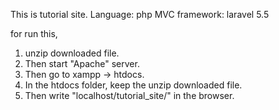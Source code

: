 This is tutorial site. 
Language: php
MVC framework: laravel 5.5

for run this,
1. unzip downloaded file.
2. Then start "Apache" server.
3. Then go to xampp -> htdocs.
4. In the htdocs folder, keep the unzip downloaded file.
5. Then write "localhost/tutorial_site/" in the browser.